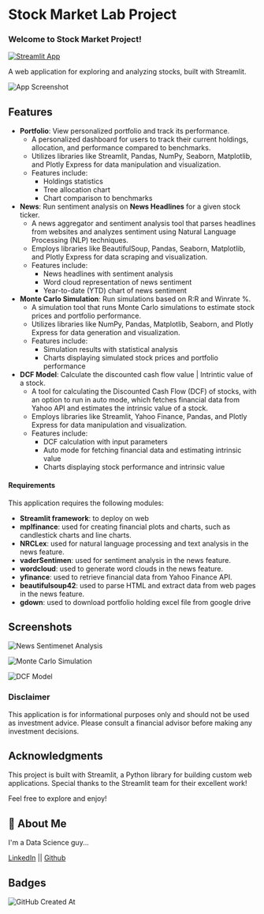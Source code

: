 # **Stock Market Lab Project**

### **Welcome to Stock Market Project!**
[![Streamlit App](https://static.streamlit.io/badges/streamlit_badge_black_white.svg)](https://stockmarketlab.streamlit.app)

A web application for exploring and analyzing stocks, built with Streamlit.

![App Screenshot](/data/portfolio.png)

## Features

* **Portfolio**: View personalized portfolio and track its performance.
    - A personalized dashboard for users to track their current holdings, allocation, and performance compared to benchmarks.
    - Utilizes libraries like Streamlit, Pandas, NumPy, Seaborn, Matplotlib, and Plotly Express for data manipulation and visualization.
    - Features include:
        - Holdings statistics
        - Tree allocation chart
        - Chart comparison to benchmarks
* **News**: Run sentiment analysis on **News Headlines** for a given stock ticker.
    - A news aggregator and sentiment analysis tool that parses headlines from websites and analyzes sentiment using Natural Language Processing (NLP) techniques.
    - Employs libraries like BeautifulSoup, Pandas, Seaborn, Matplotlib, and Plotly Express for data scraping and visualization.
    - Features include:
        - News headlines with sentiment analysis
        - Word cloud representation of news sentiment
        - Year-to-date (YTD) chart of news sentiment
* **Monte Carlo Simulation**: Run simulations based on R:R and Winrate %.
    - A simulation tool that runs Monte Carlo simulations to estimate stock prices and portfolio performance.
    - Utilizes libraries like NumPy, Pandas, Matplotlib, Seaborn, and Plotly Express for data generation and visualization.
    - Features include:
        - Simulation results with statistical analysis
        - Charts displaying simulated stock prices and portfolio performance
* **DCF Model**: Calculate the discounted cash flow value | Intrintic value of a stock.
    - A tool for calculating the Discounted Cash Flow (DCF) of stocks, with an option to run in auto mode, which fetches financial data from Yahoo API and estimates the intrinsic value of a stock.
    - Employs libraries like Streamlit, Yahoo Finance, Pandas, and Plotly Express for data manipulation and visualization.
    - Features include:
        - DCF calculation with input parameters
        - Auto mode for fetching financial data and estimating intrinsic value
        - Charts displaying stock performance and intrinsic value

#### **Requirements**

This application requires the following modules:

* **Streamlit framework**: to deploy on web
* **mplfinance**: used for creating financial plots and charts, such as candlestick charts and line charts.
* **NRCLex**: used for natural language processing and text analysis in the news feature.
* **vaderSentimen**: used for sentiment analysis in the news feature.
* **wordcloud**: used to generate word clouds in the news feature.
* **yfinance**: used to retrieve financial data from Yahoo Finance API.
* **beautifulsoup42**: used to parse HTML and extract data from web pages in the news feature.
* **gdown**: used to download portfolio holding excel file from google drive

## Screenshots

![News Sentimenet Analysis](/data/sentiment.png)

![Monte Carlo Simulation](/data/monte.png)

![DCF Model](/data/dcf.png)


### **Disclaimer**

This application is for informational purposes only and should not be used as investment advice. Please consult a financial advisor before making any investment decisions.

## **Acknowledgments**

This project is built with Streamlit, a Python library for building custom web applications. Special thanks to the Streamlit team for their excellent work!

Feel free to explore and enjoy!



## 🚀 About Me
I'm a Data Science guy...

[LinkedIn](https://www.linkedin.com/in/karmag/) ||
[Github](https://github.com/karma-gits)

## Badges

![GitHub Created At](https://img.shields.io/github/created-at/karma-gits/stockmarketlab)
